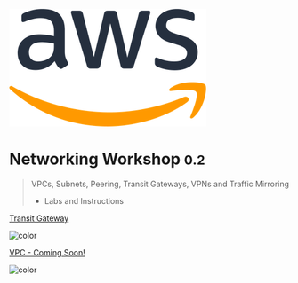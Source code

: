 ![logo](_media/AWSlogo_blk.png)

# Networking Workshop <small>0.2</small>

> VPCs, Subnets, Peering, Transit Gateways, VPNs and Traffic Mirroring 
>
> - Labs and Instructions



[Transit Gateway](http://tgw.networking-workshop.com)

<!-- background color -->

![color](#ffffff)

[VPC - Coming Soon!]()

<!-- background color -->

![color](#ffffff)


